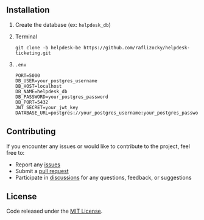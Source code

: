 ## Installation

1. Create the database (ex: `helpdesk_db`)

2. Terminal

    ```shell
    git clone -b helpdesk-be https://github.com/raflizocky/helpdesk-ticketing.git
    ```

3. `.env`

    ```shell
    PORT=5000
    DB_USER=your_postgres_username
    DB_HOST=localhost
    DB_NAME=helpdesk_db
    DB_PASSWORD=your_postgres_password
    DB_PORT=5432
    JWT_SECRET=your_jwt_key
    DATABASE_URL=postgres://your_postgres_username:your_postgres_password@localhost:5432/helpdesk_db
    ```

## Contributing

If you encounter any issues or would like to contribute to the project, feel free to:

-   Report any [issues](https://github.com/raflizocky/helpdesk-ticketing/issues)
-   Submit a [pull request](https://github.com/raflizocky/helpdesk-ticketing/pulls)
-   Participate in [discussions](https://github.com/raflizocky/helpdesk-ticketing/discussions) for any questions, feedback, or suggestions


## License

Code released under the [MIT License](https://github.com/raflizocky/helpdesk-ticketing/blob/main/LICENSE).